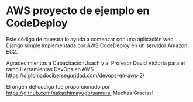 AWS proyecto de ejemplo en CodeDeploy
==================================================

Este código de muestra lo ayuda a comenzar con una aplicación web Django simple implementada por AWS CodeDeploy en un servidor Amazon EC2.

Agradecimientos a  CapacitaciónUsach y al Profesor David Victoria para el ramo 
Herramientas DevOps en AWS https://diplomadociberseguridad.com/devops-en-aws-2/ 


El origen del codigo fue proporcionado por https://github.com/nakashimayugo/samurai Muchas Gracias!


